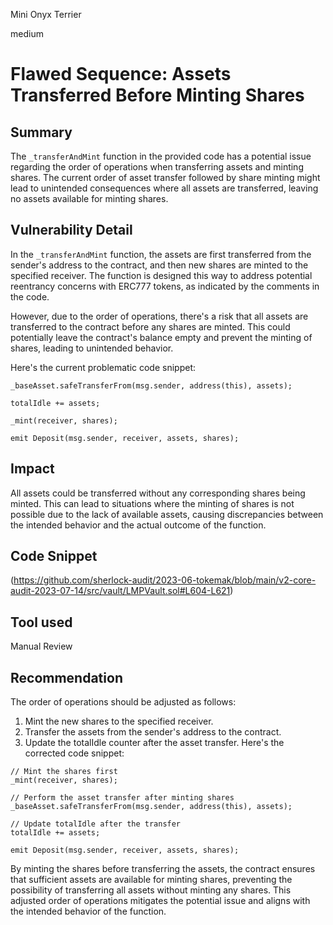 Mini Onyx Terrier

medium

# Flawed Sequence: Assets Transferred Before Minting Shares
## Summary
The `_transferAndMint` function in the provided code has a potential issue regarding the order of operations when transferring assets and minting shares. The current order of asset transfer followed by share minting might lead to unintended consequences where all assets are transferred, leaving no assets available for minting shares.
## Vulnerability Detail
In the `_transferAndMint` function, the assets are first transferred from the sender's address to the contract, and then new shares are minted to the specified receiver. The function is designed this way to address potential reentrancy concerns with ERC777 tokens, as indicated by the comments in the code.

However, due to the order of operations, there's a risk that all assets are transferred to the contract before any shares are minted. This could potentially leave the contract's balance empty and prevent the minting of shares, leading to unintended behavior.

Here's the current problematic code snippet:
```solidity
_baseAsset.safeTransferFrom(msg.sender, address(this), assets);

totalIdle += assets;

_mint(receiver, shares);

emit Deposit(msg.sender, receiver, assets, shares);
```
## Impact
All assets could be transferred without any corresponding shares being minted. This can lead to situations where the minting of shares is not possible due to the lack of available assets, causing discrepancies between the intended behavior and the actual outcome of the function.
## Code Snippet
(https://github.com/sherlock-audit/2023-06-tokemak/blob/main/v2-core-audit-2023-07-14/src/vault/LMPVault.sol#L604-L621)
## Tool used

Manual Review

## Recommendation
The order of operations should be adjusted as follows:
1. Mint the new shares to the specified receiver.
2. Transfer the assets from the sender's address to the contract.
3. Update the totalIdle counter after the asset transfer.
Here's the corrected code snippet:
```solidity
// Mint the shares first
_mint(receiver, shares);

// Perform the asset transfer after minting shares
_baseAsset.safeTransferFrom(msg.sender, address(this), assets);

// Update totalIdle after the transfer
totalIdle += assets;

emit Deposit(msg.sender, receiver, assets, shares);
```
By minting the shares before transferring the assets, the contract ensures that sufficient assets are available for minting shares, preventing the possibility of transferring all assets without minting any shares. This adjusted order of operations mitigates the potential issue and aligns with the intended behavior of the function.